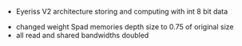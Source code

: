 * Eyeriss V2 architecture storing and computing with int 8 bit data
- changed weight Spad memories depth size to 0.75 of original size
- all read and shared bandwidths doubled